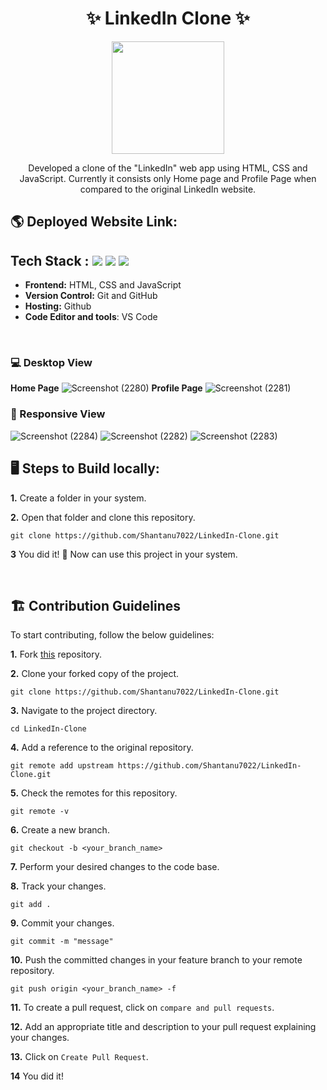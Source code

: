 <h1 align="center">
       ✨  LinkedIn Clone  ✨
</h1>

<p align="center">
<img src="https://user-images.githubusercontent.com/54114888/130017264-86a8d728-ff58-48c5-a317-64665b8ec333.png" width="180" height="180">
</p>

<div align="center">
Developed a clone of the "LinkedIn" web app using HTML, CSS and JavaScript. Currently it consists only Home page and Profile Page when compared to the original LinkedIn website.

</div>

## 🌎 Deployed Website Link:

## Tech Stack :  <img src="https://img.shields.io/badge/html5%20-%23E34F26.svg?&style=for-the-badge&logo=html5&logoColor=white"/> <img src="https://img.shields.io/badge/css3%20-%231572B6.svg?&style=for-the-badge&logo=css3&logoColor=white"/> <img src="https://img.shields.io/badge/JavaScript-F7DF1E?style=for-the-badge&logo=javascript&logoColor=black"/>

- **Frontend:** HTML, CSS and JavaScript
- **Version Control:** Git and GitHub
- **Hosting:** Github
- **Code Editor and tools**: VS Code

 <br />

### 💻 Desktop View
**Home Page**
![Screenshot (2280)](https://github.com/Shantanu7022/LinkedIn-Clone/assets/123929397/3830b16b-ab97-44f0-9410-73a4e2c4b04f)
**Profile Page**
![Screenshot (2281)](https://github.com/Shantanu7022/LinkedIn-Clone/assets/123929397/e38f192a-2235-4193-86dc-b811ac3ac4ce)

### 📱 Responsive View
![Screenshot (2284)](https://github.com/Shantanu7022/LinkedIn-Clone/assets/123929397/a6a0b20d-49c5-4c31-9a66-1164379a3808)
![Screenshot (2282)](https://github.com/Shantanu7022/LinkedIn-Clone/assets/123929397/0aa3c080-c3da-4fd9-ae76-c88909741a41)
![Screenshot (2283)](https://github.com/Shantanu7022/LinkedIn-Clone/assets/123929397/69eb89ed-058a-40a9-b3e4-22b426fe3dfc)


## 🖥️ Steps to Build locally:

**1.** Create a folder in your system.

**2.** Open that folder and clone this repository.

```
git clone https://github.com/Shantanu7022/LinkedIn-Clone.git
```

**3** You did it! 🥳 Now can use this project in your system.

<br />


## 🏗 Contribution Guidelines 

 To start contributing, follow the below guidelines:

**1.** Fork [this](https://github.com/Shantanu7022/LinkedIn-Clone.git) repository.

**2.** Clone your forked copy of the project.

```
git clone https://github.com/Shantanu7022/LinkedIn-Clone.git
```

**3.** Navigate to the project directory.

```
cd LinkedIn-Clone
```

**4.** Add a reference to the original repository.

```
git remote add upstream https://github.com/Shantanu7022/LinkedIn-Clone.git
```

**5.** Check the remotes for this repository.

```
git remote -v
```

**6.** Create a new branch.

```
git checkout -b <your_branch_name>
```

**7.** Perform your desired changes to the code base.

**8.** Track your changes.

```
git add .
```

**9.** Commit your changes.

```
git commit -m "message"
```

**10.** Push the committed changes in your feature branch to your remote repository.

```
git push origin <your_branch_name> -f
```

**11.** To create a pull request, click on 
`compare and pull requests`.

**12.** Add an appropriate title and description to your pull request explaining your changes.

**13.** Click on `Create Pull Request`.

**14** You did it!



